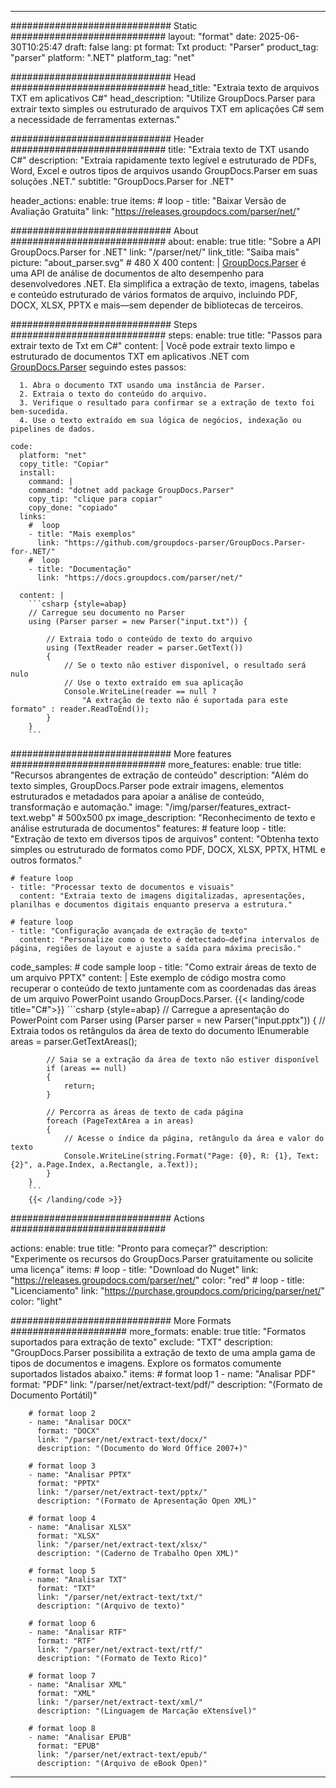 


---
############################# Static ############################
layout: "format"
date:  2025-06-30T10:25:47
draft: false
lang: pt
format: Txt
product: "Parser"
product_tag: "parser"
platform: ".NET"
platform_tag: "net"

############################# Head ############################
head_title: "Extraia texto de arquivos TXT em aplicativos C#"
head_description: "Utilize GroupDocs.Parser para extrair texto simples ou estruturado de arquivos TXT em aplicações C# sem a necessidade de ferramentas externas."

############################# Header ############################
title: "Extraia texto de TXT usando C#" 
description: "Extraia rapidamente texto legível e estruturado de PDFs, Word, Excel e outros tipos de arquivos usando GroupDocs.Parser em suas soluções .NET."
subtitle: "GroupDocs.Parser for .NET" 

header_actions:
  enable: true
  items:
    #  loop
    - title: "Baixar Versão de Avaliação Gratuita"
      link: "https://releases.groupdocs.com/parser/net/"
      
############################# About ############################
about:
    enable: true
    title: "Sobre a API GroupDocs.Parser for .NET"
    link: "/parser/net/"
    link_title: "Saiba mais"
    picture: "about_parser.svg" # 480 X 400
    content: |
       [GroupDocs.Parser](/parser/net/) é uma API de análise de documentos de alto desempenho para desenvolvedores .NET. Ela simplifica a extração de texto, imagens, tabelas e conteúdo estruturado de vários formatos de arquivo, incluindo PDF, DOCX, XLSX, PPTX e mais—sem depender de bibliotecas de terceiros.

############################# Steps ############################
steps:
    enable: true
    title: "Passos para extrair texto de Txt em C#"
    content: |
      Você pode extrair texto limpo e estruturado de documentos TXT em aplicativos .NET com [GroupDocs.Parser](/parser/net/) seguindo estes passos:
      
      1. Abra o documento TXT usando uma instância de Parser.
      2. Extraia o texto do conteúdo do arquivo.
      3. Verifique o resultado para confirmar se a extração de texto foi bem-sucedida.
      4. Use o texto extraído em sua lógica de negócios, indexação ou pipelines de dados.
   
    code:
      platform: "net"
      copy_title: "Copiar"
      install:
        command: |
        command: "dotnet add package GroupDocs.Parser"
        copy_tip: "clique para copiar"
        copy_done: "copiado"
      links:
        #  loop
        - title: "Mais exemplos"
          link: "https://github.com/groupdocs-parser/GroupDocs.Parser-for-.NET/"
        #  loop
        - title: "Documentação"
          link: "https://docs.groupdocs.com/parser/net/"
          
      content: |
        ```csharp {style=abap}
        // Carregue seu documento no Parser
        using (Parser parser = new Parser("input.txt")) {

            // Extraia todo o conteúdo de texto do arquivo
            using (TextReader reader = parser.GetText()) 
            {
                // Se o texto não estiver disponível, o resultado será nulo
                // Use o texto extraído em sua aplicação
                Console.WriteLine(reader == null ? 
                    "A extração de texto não é suportada para este formato" : reader.ReadToEnd());
            }
        }
        ```  

############################# More features ############################
more_features:
  enable: true
  title: "Recursos abrangentes de extração de conteúdo"
  description: "Além do texto simples, GroupDocs.Parser pode extrair imagens, elementos estruturados e metadados para apoiar a análise de conteúdo, transformação e automação."
  image: "/img/parser/features_extract-text.webp" # 500x500 px
  image_description: "Reconhecimento de texto e análise estruturada de documentos"
  features:
    # feature loop
    - title: "Extração de texto em diversos tipos de arquivos"
      content: "Obtenha texto simples ou estruturado de formatos como PDF, DOCX, XLSX, PPTX, HTML e outros formatos."

    # feature loop
    - title: "Processar texto de documentos e visuais"
      content: "Extraia texto de imagens digitalizadas, apresentações, planilhas e documentos digitais enquanto preserva a estrutura."

    # feature loop
    - title: "Configuração avançada de extração de texto"
      content: "Personalize como o texto é detectado—defina intervalos de página, regiões de layout e ajuste a saída para máxima precisão."
      
  code_samples:
    # code sample loop
    - title: "Como extrair áreas de texto de um arquivo PPTX"
      content: |
        Este exemplo de código mostra como recuperar o conteúdo de texto juntamente com as coordenadas das áreas de um arquivo PowerPoint usando GroupDocs.Parser.
        {{< landing/code title="C#">}}
        ```csharp {style=abap}
        //  Carregue a apresentação do PowerPoint com Parser
        using (Parser parser = new Parser("input.pptx"))
        {
            // Extraia todos os retângulos da área de texto do documento
            IEnumerable<PageTextArea> areas = parser.GetTextAreas();

            // Saia se a extração da área de texto não estiver disponível
            if (areas == null)
            {
                return;
            }

            // Percorra as áreas de texto de cada página
            foreach (PageTextArea a in areas)
            {
                // Acesse o índice da página, retângulo da área e valor do texto
                Console.WriteLine(string.Format("Page: {0}, R: {1}, Text: {2}", a.Page.Index, a.Rectangle, a.Text));
            }
        }
        ```
        {{< /landing/code >}}


############################# Actions ############################

actions:
  enable: true
  title: "Pronto para começar?"
  description: "Experimente os recursos do GroupDocs.Parser gratuitamente ou solicite uma licença"
  items:
    #  loop
    - title: "Download do Nuget"
      link: "https://releases.groupdocs.com/parser/net/"
      color: "red"
        #  loop
    - title: "Licenciamento"
      link: "https://purchase.groupdocs.com/pricing/parser/net/"
      color: "light"


############################# More Formats #####################
more_formats:
    enable: true
    title: "Formatos suportados para extração de texto"
    exclude: "TXT"
    description: "GroupDocs.Parser possibilita a extração de texto de uma ampla gama de tipos de documentos e imagens. Explore os formatos comumente suportados listados abaixo."
    items: 
        # format loop 1
        - name: "Analisar PDF"
          format: "PDF"
          link: "/parser/net/extract-text/pdf/"
          description: "(Formato de Documento Portátil)"
          
        # format loop 2
        - name: "Analisar DOCX"
          format: "DOCX"
          link: "/parser/net/extract-text/docx/"
          description: "(Documento do Word Office 2007+)"
          
        # format loop 3
        - name: "Analisar PPTX"
          format: "PPTX"
          link: "/parser/net/extract-text/pptx/"
          description: "(Formato de Apresentação Open XML)"
          
        # format loop 4
        - name: "Analisar XLSX"
          format: "XLSX"
          link: "/parser/net/extract-text/xlsx/"
          description: "(Caderno de Trabalho Open XML)"
          
        # format loop 5
        - name: "Analisar TXT"
          format: "TXT"
          link: "/parser/net/extract-text/txt/"
          description: "(Arquivo de texto)"
          
        # format loop 6
        - name: "Analisar RTF"
          format: "RTF"
          link: "/parser/net/extract-text/rtf/"
          description: "(Formato de Texto Rico)"
          
        # format loop 7
        - name: "Analisar XML"
          format: "XML"
          link: "/parser/net/extract-text/xml/"
          description: "(Linguagem de Marcação eXtensível)"
          
        # format loop 8
        - name: "Analisar EPUB"
          format: "EPUB"
          link: "/parser/net/extract-text/epub/"
          description: "(Arquivo de eBook Open)"
         
          

---